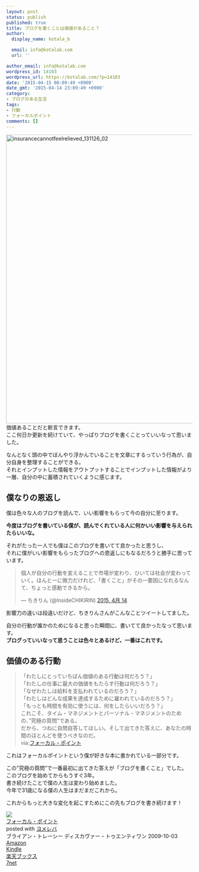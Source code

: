 ```yaml
---
layout: post
status: publish
published: true
title: ブログを書くことは価値があること？
author:
  display_name: kotala_b

  email: info@kotalab.com
  url: ''

author_email: info@kotalab.com
wordpress_id: 14103
wordpress_url: https://kotalab.com/?p=14103
date: '2015-04-15 08:09:49 +0900'
date_gmt: '2015-04-14 23:09:49 +0900'
category:
- ブログのある生活
tags:
- 行動
- フォーカルポイント
comments: []
---
```

<p><img src="https://kotalab.com/wp-content/uploads/insurancecannotfeelrelieved_131126_02.jpg" alt="insurancecannotfeelrelieved_131126_02" width="780" class="aligncenter wp-image-10245" /><br />
価値あることだと断言できます。<br />
ここ何日か更新を続けていて、やっぱりブログを書くことっていいなって思いました。</p>
<p>なんとなく頭の中でぼんやり浮かんでいることを文章にするっていう行為が、自分自身を整理することができる。<br />
それとインプットした情報をアウトプットすることでインプットした情報がより一層、自分の中に蓄積されていくように感じます。<br />
<!--more--></p>
<h2>僕なりの恩返し</h2>
<p>僕は色々な人のブログを読んで、いい影響をもらって今の自分に至ります。</p>
<p><strong>今度はブログを書いている僕が、読んでくれている人に何かいい影響を与えられたらいいな。</strong></p>
<p>それがたった一人でも僕はこのブログを書いてて良かったと思うし、<br />
それに僕がいい影響をもらったブログへの恩返しにもなるだろうと勝手に思っています。</p>
<blockquote class="twitter-tweet" lang="ja"><p>個人が自分の行動を変えることで市場が変わり、ひいては社会が変わっていく。ほんとーに微力だけれど、「書くこと」がその一要因になれるなんて、ちょっと感動できるから。</p>
<p>&mdash; ちきりん (@InsideCHIKIRIN) <a href="https://twitter.com/InsideCHIKIRIN/status/587943748119633923">2015, 4月 14</a></p></blockquote>
<p><script async src="//platform.twitter.com/widgets.js" charset="utf-8"></script></p>
<p>影響力の違いは段違いだけど、ちきりんさんがこんなことツイートしてました。</p>
<p>自分の行動が誰かのためになると思った瞬間に、書いてて良かったなって思います。<br />
<strong>ブログっていいなって思うことは色々とあるけど、一番はこれです。</strong></p>
<h2>価値のある行動</h2>
<blockquote><p>「わたしにとっていちばん価値のある行動は何だろう？」<br />
「わたしの仕事に最大の価値をもたらす行動は何だろう？」<br />
「なぜわたしは給料を支払われているのだろう？」<br />
「わたしはどんな成果を達成するために雇われているのだろう？」<br />
「もっとも時間を有効に使うには、何をしたらいいだろう？」<br />
これこそ、タイム・マネジメントとパーソナル・マネジメントのための、&rdquo;究極の質問&rdquo;である。<br />
だから、つねに自問自答してほしい。そして出てきた答えに、あなたの時間のほとんどを使うべきなのだ。<br />
via:<a href="https://www.amazon.co.jp/exec/obidos/asin/4887597460/same-22/" rel="nofollow" target="_blank">フォーカル・ポイント</a></p></blockquote>
<p>これはフォーカルポイントという僕が好きな本に書かれている一部分です。</p>
<p>この&rdquo;究極の質問&rdquo;で一番最初に出てきた答えが「ブログを書くこと」でした。<br />
このブログを始めてからもうすぐ3年。<br />
書き続けたことで僕の人生は変わり始めました。<br />
今年で31歳になる僕の人生はまだまだこれから。</p>
<p>これからもっと大きな変化を起こすためにこの先もブログを書き続けます！</p>
<div class="booklink-box">
<div class="booklink-image"><a href="https://www.amazon.co.jp/exec/obidos/asin/4887597460/same-22/" rel="nofollow" target="_blank"><img src="https://images-fe.ssl-images-amazon.com/images/I/418J55UaMQL._SL160_.jpg" style="border: none;" /></a></div>
<div class="booklink-info">
<div class="booklink-name"><a href="https://www.amazon.co.jp/exec/obidos/asin/4887597460/same-22/" rel="nofollow" target="_blank">フォーカル・ポイント</a>
<div class="booklink-powered-date">posted with <a href="https://yomereba.com" rel="nofollow" target="_blank">ヨメレバ</a></div>
</div>
<div class="booklink-detail">ブライアン・トレーシー ディスカヴァー・トゥエンティワン 2009-10-03    </div>
<div class="booklink-link2">
<div class="shoplinkamazon"><a href="https://www.amazon.co.jp/exec/obidos/asin/4887597460/same-22/" rel="nofollow" target="_blank">Amazon</a></div>
<div class="shoplinkkindle"><a href="https://www.amazon.co.jp/gp/search?keywords=%83t%83H%81%5B%83J%83%8B%81E%83%7C%83C%83%93%83g&__mk_ja_JP=%83J%83%5E%83J%83i&url=node%3D2275256051&tag=same-22" rel="nofollow" target="_blank">Kindle</a></div>
<div class="shoplinkrakuten"><a href="http://c.af.moshimo.com/af/c/click?a_id=374939&p_id=56&pc_id=56&pl_id=637&s_v=b5Rz2P0601xu&url=http%3A%2F%2Fbooks.rakuten.co.jp%2Frb%2F6198900%2F" rel="nofollow" target="_blank">楽天ブックス</a><img src="http://i.af.moshimo.com/af/i/impression?a_id=374939&p_id=56&pc_id=56&pl_id=637" width="1" height="1" style="border:none;"></div>
<div class="shoplinkseven"><a href="https://ck.jp.ap.valuecommerce.com/servlet/referral?sid=2967684&pid=881104827&vc_url=http%3A%2F%2Fwww.7netshopping.jp%2Fbooks%2Fsearch_result%2F%3Fctgy%3Dbooks%26code%3D4887597460" target="_blank">7net</a><img src="http://atq.ad.valuecommerce.com/servlet/atq/gifbanner?sid=2967684&pid=881104827" height="1" width="1" border="0"></div>
</p></div>
</div>
<div class="booklink-footer"></div>
</div>
